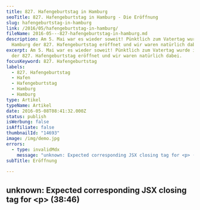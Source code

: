 ```yaml
---
title: 827. Hafengeburtstag in Hamburg
seoTitle: 827. Hafengeburtstag in Hamburg - Die Eröffnung
slug: hafengeburtstag-in-hamburg
link: /2016/05/hafengeburtstag-in-hamburg/
fileName: 2016-05---827-hafengeburtstag-in-hamburg.md
description: Am 5. Mai war es wieder soweit! Pünktlich zum Vatertag wurde in
  Hamburg der 827. Hafengeburtstag eröffnet und wir waren natürlich dabei.
excerpt: Am 5. Mai war es wieder soweit! Pünktlich zum Vatertag wurde in Hamburg
  der 827. Hafengeburtstag eröffnet und wir waren natürlich dabei.
focusKeyword: 827. Hafengeburtstag
labels:
  - 827. Hafengeburtstag
  - Hafen
  - Hafengeburtstag
  - Hamburg
  - Hamburg
type: Artikel
typeName: Artikel
date: 2016-05-08T08:41:32.000Z
status: publish
isWerbung: false
isAffiliate: false
thumbnailId: "14693"
image: /img/demo.jpg
errors:
  - type: invalidMdx
    message: "unknown: Expected corresponding JSX closing tag for <p> (38:46)"
subTitle: Eröffnung
  
---
```


## unknown: Expected corresponding JSX closing tag for &lt;p> (38:46)

<!--
Am 5. Mai war es wieder soweit! Pünktlich zum Vatertag wurde in Hamburg der 827.
Hafengeburtstag eröffnet und wir waren natürlich dabei.

## 827. Hafengeburtstag bei tollen Wetter

Das wunderschönste Sommerwetter beglückte uns den ganzen Tag, am Abend hatten
wir sogar ein Bisschen Sonnenfarbe bekommen. :-)

[myflickr tag="anne827hafengeburtstag"]

<blockquote>
## Ein Hotdog unten am Hafen (Element of Crime)
Ein Hotdog unten am Hafen
Und vor'm Einschlafen schnell noch ein Bier
Dem Feind einen Tritt in die Rippen
Und ein paar Kippen für hinterher
Ein Date mit dem Dalai Lama
Und ein Apfelsaft morgens um zwei
Und eine halbautomatische Waffe ist immer dabei

Schön, wenn man liebt, Was Mutter Natur einem gibt. Was kann ich dafür, dass du
mich nicht vergisst? Ein geselliges Tier ist das Schwein Und das Stachelschwein
lieber allein. Ohne dich will ich nicht, mit dir kann ich nicht sein.

Räucherstäbchen und Wildreis Und Abende auf dem Balkon, In Eppendorf ist morgen
Flohmarkt Und jeder nach seiner Façon. Ein Date mit dem Dalai Lama Und ein Griff
ins Kosmetikregal Und wenn's im Rücken mal weh tut wird jede Bewegung zur Qual

Schön, wenn man liebt, Was Mutter Natur einem gibt. Was kann ich dafür, dass du
mich nicht vergisst? Ein geselliges Tier ist das Schwein Und das Stachelschwein
lieber allein. Ohne dich will ich nicht, Mit dir kann ich nicht sein.

Eine Parkbank in "Planten un Blomen" Und der Mond über Altona, Ein Sohn, der
bald mal ins Bett muss, Und Trockenblumen im Haar. Ein Date mit dem Dalai Lama
Und ein Klimpern auf dem Klavier Und zum Abschied ein bisschen Gefummel hinter
der Tür

Schön, wenn man liebt, was Mutter Natur einem gibt Was kann ich dafür, dass du
mich nicht vergisst? Ein geselliges Tier ist das Schwein Und das Stachelschwein
lieber allein Ohne dich will ich nicht, mit dir kann ich nicht sein. Ohne dich
will ich nicht, mit dir kann ich nicht sein.</blockquote>

2016

[2017](/2017/05/hafengeburtstag)

[Hier gehts zur ULTIMATIVEN VEGANEN FESTIVALLISTEMit Gratis-Download zum ausdrucken!](/2015/03/die-ultimative-vegane-festivalliste)

-->

  